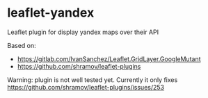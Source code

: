 # leaflet-yandex
Leaflet plugin for display yandex maps over their API

Based on:
 - https://gitlab.com/IvanSanchez/Leaflet.GridLayer.GoogleMutant
 - https://github.com/shramov/leaflet-plugins

Warning: plugin is not well tested yet. Currently it only fixes https://github.com/shramov/leaflet-plugins/issues/253
